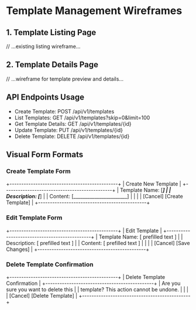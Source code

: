 # Template Management Wireframes

## 1. Template Listing Page
// ...existing listing wireframe...

## 2. Template Details Page
// ...wireframe for template preview and details...

## API Endpoints Usage
- Create Template: POST /api/v1/templates
- List Templates: GET /api/v1/templates?skip=0&limit=100
- Get Template Details: GET /api/v1/templates/{id}
- Update Template: PUT /api/v1/templates/{id}
- Delete Template: DELETE /api/v1/templates/{id}

## Visual Form Formats

### Create Template Form
+----------------------------------------------+
|           Create New Template                |
+----------------------------------------------+
| Template Name:  [_______________________]     |
| Description:    [_______________________]     |
| Content:        [_______________________]     |
|                                              |
|        [Cancel]          [Create Template]     |
+----------------------------------------------+

### Edit Template Form
+----------------------------------------------+
|             Edit Template                    |
+----------------------------------------------+
| Template Name:  [ prefilled text ]           |
| Description:    [ prefilled text ]           |
| Content:        [ prefilled text ]           |
|                                              |
|         [Cancel]          [Save Changes]       |
+----------------------------------------------+

### Delete Template Confirmation
+----------------------------------------------+
|       Delete Template Confirmation           |
+----------------------------------------------+
| Are you sure you want to delete this         |
| template? This action cannot be undone.      |
|                                              |
|       [Cancel]          [Delete Template]      |
+----------------------------------------------+

